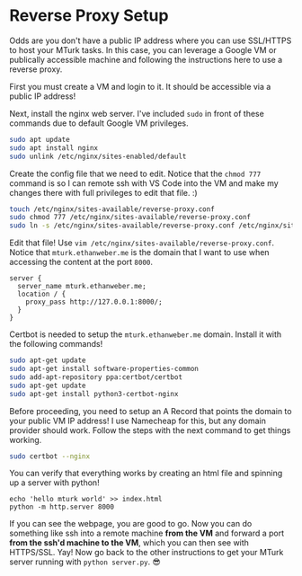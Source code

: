 # Reverse Proxy Setup

Odds are you don't have a public IP address where you can use SSL/HTTPS to host your MTurk tasks. In this case, you can leverage a Google VM or publically accessible machine and following the instructions here to use a reverse proxy.

First you must create a VM and login to it. It should be accessible via a public IP address!

Next, install the nginx web server. I've included `sudo` in front of these commands due to default Google VM privileges.

```bash
sudo apt update
sudo apt install nginx
sudo unlink /etc/nginx/sites-enabled/default
```

Create the config file that we need to edit. Notice that the `chmod 777` command is so I can remote ssh with VS Code into the VM and make my changes there with full privileges to edit that file. :)

```bash
touch /etc/nginx/sites-available/reverse-proxy.conf
sudo chmod 777 /etc/nginx/sites-available/reverse-proxy.conf
sudo ln -s /etc/nginx/sites-available/reverse-proxy.conf /etc/nginx/sites-enabled/reverse-proxy.conf
```

Edit that file! Use `vim /etc/nginx/sites-available/reverse-proxy.conf`. Notice that `mturk.ethanweber.me` is the domain that I want to use when accessing the content at the port `8000`.

```text
server {
  server_name mturk.ethanweber.me;
  location / {
    proxy_pass http://127.0.0.1:8000/;
  }
}
```

Certbot is needed to setup the `mturk.ethanweber.me` domain. Install it with the following commands!

```bash
sudo apt-get update
sudo apt-get install software-properties-common
sudo add-apt-repository ppa:certbot/certbot
sudo apt-get update
sudo apt-get install python3-certbot-nginx
```

Before proceeding, you need to setup an A Record that points the domain to your public VM IP address! I use Namecheap for this, but any domain provider should work. Follow the steps with the next command to get things working.

```bash
sudo certbot --nginx
```

You can verify that everything works by creating an html file and spinning up a server with python!

```
echo 'hello mturk world' >> index.html
python -m http.server 8000
```

If you can see the webpage, you are good to go. Now you can do something like ssh into a remote machine **from the VM** and forward a port **from the ssh'd machine to the VM**, which you can then see with HTTPS/SSL. Yay! Now go back to the other instructions to get your MTurk server running with `python server.py`. 😎